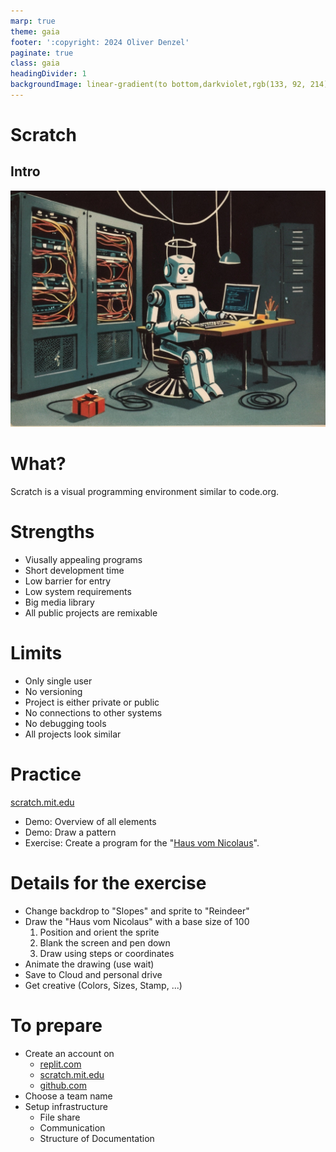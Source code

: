 ```yaml
---
marp: true
theme: gaia
footer: ':copyright: 2024 Oliver Denzel'
paginate: true
class: gaia
headingDivider: 1
backgroundImage: linear-gradient(to bottom,darkviolet,rgb(133, 92, 214))
---
```

<!-- _paginate: skip -->
<!-- _class: gaia lead -->
# Scratch 
## Intro
![bg left:40%](../img/robot3.jpg)

# What?
Scratch is a visual programming environment similar to code.org.

# Strengths
* Viusally appealing programs
* Short development time
* Low barrier for entry
* Low system requirements
* Big media library
* All public projects are remixable

# Limits
* Only single user
* No versioning
* Project is either private or public
* No connections to other systems
* No debugging tools
* All projects look similar

# Practice

[scratch.mit.edu](https://scratch.mit.edu)
* Demo: Overview of all elements
* Demo: Draw a pattern
* Exercise: Create a program for the "[Haus vom Nicolaus](https://youtu.be/WuEk9FFT2Ms)".

# Details for the exercise
* Change backdrop to "Slopes" and sprite to "Reindeer"
* Draw the "Haus vom Nicolaus" with a base size of 100
  1. Position and orient the sprite
  2. Blank the screen and pen down  
  3. Draw using steps or coordinates
* Animate the drawing (use wait)
* Save to Cloud and personal drive
* Get creative (Colors, Sizes, Stamp, ...)

# To prepare
* Create an account on
  * [replit.com](replit.com)
  * [scratch.mit.edu](scratch.mit.edu)
  * [github.com](github.com)
* Choose a team name
* Setup infrastructure
  * File share
  * Communication
  * Structure of Documentation
